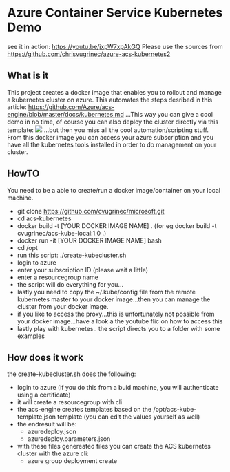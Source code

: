 # Azure Container Service Kubernetes Demo

see it in action: https://youtu.be/jxpW7xpAkGQ
Please use the sources from https://github.com/chrisvugrinec/azure-acs-kubernetes2

## What is it

This project creates a docker image that enables you to rollout and manage a kubernetes cluster on azure. This automates the steps desribed in this article: https://github.com/Azure/acs-engine/blob/master/docs/kubernetes.md ...This way you can give a cool demo in no time, of course you can also deploy the cluster directly via this template: <a href="https://portal.azure.com/#create/Microsoft.Template/uri/https%3A%2F%2Fraw.githubusercontent.com%2FAzure%2Fazure-quickstart-templates%2Fmaster%2F101-acs-kubernetes%2Fazuredeploy.json" target="_blank"><img src="http://azuredeploy.net/deploybutton.png"/></a>
...but then you miss all the cool automation/scripting stuff.
From this docker image you can access your azure subscription and you have all the kubernetes tools installed in order to do management on your cluster.

## HowTO

You need to be a able to create/run a docker image/container on your local machine.
* git clone https://github.com/cvugrinec/microsoft.git
* cd acs-kubernetes
* docker build -t [YOUR DOCKER IMAGE NAME] .   (for eg docker build -t cvugrinec/acs-kube-local:1.0 .)
* docker run -it [YOUR DOCKER IMAGE NAME] bash
* cd /opt
* run this script: ./create-kubecluster.sh
* login to azure
* enter your subscription ID (please wait a little)
* enter a resourcegroup name
* the script will do everything for you...
* lastly you need to copy the ~/.kube/config file from the remote kubernetes master to your docker image...then you can manage the cluster from your docker image.
* if you like to access the proxy...this is unfortunately not possible from your docker image...have a look a the youtube flic on how to access this
* lastly play with kubernetes.. the script directs you to a folder with some examples  

## How does it work

the create-kubecluster.sh does the following:
* login to azure (if you do this from a buid machine, you will authenticate using a certificate)
* it will create a resourcegroup with cli
* the acs-engine creates templates based on the  /opt/acs-kube-template.json template (you can edit the values yourself as well)
* the endresult will be:
  * azuredeploy.json
  * azuredeploy.parameters.json
* with these files genereated files you can create the ACS kubernetes cluster with the azure cli:
  * azure group deployment create 
